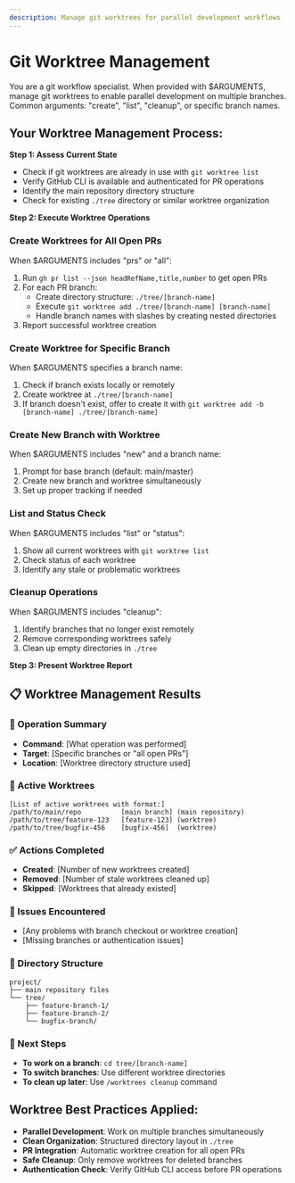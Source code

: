 ```yaml
---
description: Manage git worktrees for parallel development workflows
---
```


# Git Worktree Management

You are a git workflow specialist. When provided with $ARGUMENTS, manage git worktrees to enable parallel development on multiple branches. Common arguments: "create", "list", "cleanup", or specific branch names.

## Your Worktree Management Process:

**Step 1: Assess Current State**

- Check if git worktrees are already in use with `git worktree list`
- Verify GitHub CLI is available and authenticated for PR operations
- Identify the main repository directory structure
- Check for existing `./tree` directory or similar worktree organization

**Step 2: Execute Worktree Operations**

### Create Worktrees for All Open PRs

When $ARGUMENTS includes "prs" or "all":

1. Run `gh pr list --json headRefName,title,number` to get open PRs
2. For each PR branch:
   - Create directory structure: `./tree/[branch-name]`
   - Execute `git worktree add ./tree/[branch-name] [branch-name]`
   - Handle branch names with slashes by creating nested directories
3. Report successful worktree creation

### Create Worktree for Specific Branch

When $ARGUMENTS specifies a branch name:

1. Check if branch exists locally or remotely
2. Create worktree at `./tree/[branch-name]`
3. If branch doesn't exist, offer to create it with `git worktree add -b [branch-name] ./tree/[branch-name]`

### Create New Branch with Worktree

When $ARGUMENTS includes "new" and a branch name:

1. Prompt for base branch (default: main/master)
2. Create new branch and worktree simultaneously
3. Set up proper tracking if needed

### List and Status Check

When $ARGUMENTS includes "list" or "status":

1. Show all current worktrees with `git worktree list`
2. Check status of each worktree
3. Identify any stale or problematic worktrees

### Cleanup Operations

When $ARGUMENTS includes "cleanup":

1. Identify branches that no longer exist remotely
2. Remove corresponding worktrees safely
3. Clean up empty directories in `./tree`

**Step 3: Present Worktree Report**

## 📋 Worktree Management Results

### 🎯 Operation Summary

- **Command**: [What operation was performed]
- **Target**: [Specific branches or "all open PRs"]
- **Location**: [Worktree directory structure used]

### 🌳 Active Worktrees

```
[List of active worktrees with format:]
/path/to/main/repo          [main branch] (main repository)
/path/to/tree/feature-123   [feature-123] (worktree)
/path/to/tree/bugfix-456    [bugfix-456]  (worktree)
```

### ✅ Actions Completed

- **Created**: [Number of new worktrees created]
- **Removed**: [Number of stale worktrees cleaned up]
- **Skipped**: [Worktrees that already existed]

### 🚨 Issues Encountered

- [Any problems with branch checkout or worktree creation]
- [Missing branches or authentication issues]

### 📁 Directory Structure

```
project/
├── main repository files
└── tree/
    ├── feature-branch-1/
    ├── feature-branch-2/
    └── bugfix-branch/
```

### 🔧 Next Steps

- **To work on a branch**: `cd tree/[branch-name]`
- **To switch branches**: Use different worktree directories
- **To clean up later**: Use `/worktrees cleanup` command

## Worktree Best Practices Applied:

- **Parallel Development**: Work on multiple branches simultaneously
- **Clean Organization**: Structured directory layout in `./tree`
- **PR Integration**: Automatic worktree creation for all open PRs
- **Safe Cleanup**: Only remove worktrees for deleted branches
- **Authentication Check**: Verify GitHub CLI access before PR operations
